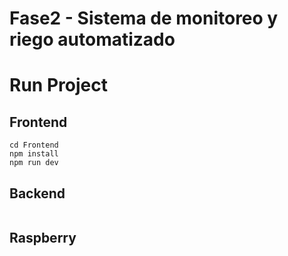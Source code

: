 # Fase2 - Sistema de monitoreo y riego automatizado

# Run Project

## Frontend 

```
cd Frontend
npm install 
npm run dev
```

## Backend 

```

```

## Raspberry 
```

```